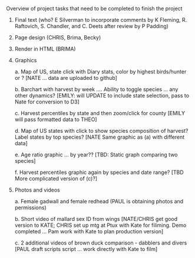 Overview of project tasks that need to be completed to finish the project

1. Final text (who? E Silverman to incorporate comments by K Fleming, R. Raftovich, S. Chandler, and C. Deets after review by P Padding)
2. Page design (CHRIS, Brima, Becky)
3. Render in HTML (BRIMA)
4. Graphics

	  a. Map of US, state click with Diary stats, color by highest birds/hunter or ? [NATE ... data are uploaded to github]
  
    b. Barchart with harvest by week …. Ability to toggle species … any other dynamics? [EMILY: will UPDATE to include state selection, pass to Nate for conversion to D3]
  
    c. Harvest percentiles by state and then zoom/click for county [EMILY will pass formatted data to THEO]
  
    d. Map of US states with click to show species composition of harvest? Label states by top species? [NATE Same graphic as (a) with different data]
  
    e. Age ratio graphic … by year?? [TBD: Static graph comparing two species]
  
    f. Harvest percentiles graphic again by species and date range? [TBD More complicated version of (c)?]  
  
 5. Photos and videos
 
    a. Female gadwall and female redhead (PAUL is obtaining photos and permissions)
    
    b. Short video of mallard sex ID from wings [NATE/CHRIS get good version to KATE; CHRIS set up mtg at Ptux with Kate for filiming. Demo completed ... Pam work with Kate to plan production version]
    
    c. 2 additional videos of brown duck comparison - dabblers and divers [PAUL draft scripts script ... work directly with Kate to film]
